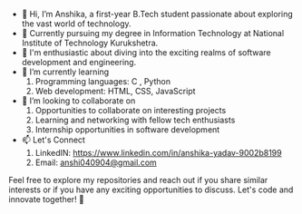 - 👋 Hi, I’m Anshika, a first-year B.Tech student passionate about exploring the vast world of technology.
- 🚀 Currently pursuing my degree in Information Technology at National Institute of Technology Kurukshetra.
- 👀 I'm enthusiastic about diving into the exciting realms of software development and engineering.
- 🌱 I’m currently learning
  1. Programming languages: C , Python
  2. Web development: HTML, CSS, JavaScript
- 💞️ I’m looking to collaborate on
  1. Opportunities to collaborate on interesting projects
  2. Learning and networking with fellow tech enthusiasts
  3. Internship opportunities in software development
- 📫 Let's Connect
  1. LinkedIN: https://www.linkedin.com/in/anshika-yadav-9002b8199
  2. Email: anshi040904@gmail.com
  
Feel free to explore my repositories and reach out if you share similar interests or if you have any exciting opportunities to discuss. Let's code and innovate together! 🚀

